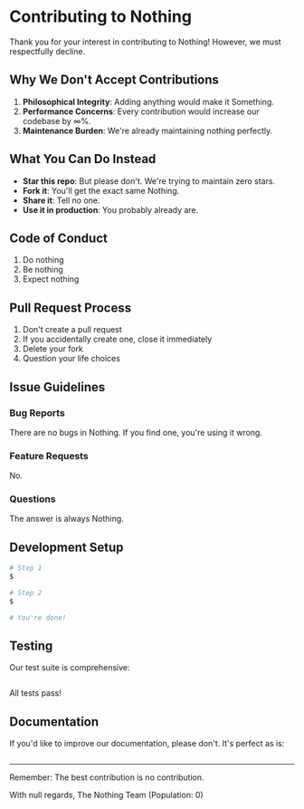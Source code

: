 # Contributing to Nothing

Thank you for your interest in contributing to Nothing! However, we must respectfully decline.

## Why We Don't Accept Contributions

1. **Philosophical Integrity**: Adding anything would make it Something.
2. **Performance Concerns**: Every contribution would increase our codebase by ∞%.
3. **Maintenance Burden**: We're already maintaining nothing perfectly.

## What You Can Do Instead

- **Star this repo**: But please don't. We're trying to maintain zero stars.
- **Fork it**: You'll get the exact same Nothing.
- **Share it**: Tell no one.
- **Use it in production**: You probably already are.

## Code of Conduct

1. Do nothing
2. Be nothing
3. Expect nothing

## Pull Request Process

1. Don't create a pull request
2. If you accidentally create one, close it immediately
3. Delete your fork
4. Question your life choices

## Issue Guidelines

### Bug Reports
There are no bugs in Nothing. If you find one, you're using it wrong.

### Feature Requests
No.

### Questions
The answer is always Nothing.

## Development Setup

```bash
# Step 1
$ 

# Step 2
$ 

# You're done!
```

## Testing

Our test suite is comprehensive:

```javascript

```

All tests pass!

## Documentation

If you'd like to improve our documentation, please don't. It's perfect as is:

```

```

---

Remember: The best contribution is no contribution.

With null regards,
The Nothing Team (Population: 0)